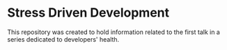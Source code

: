 # Stress Driven Development

This repository was created to hold information related to the first talk in a series dedicated to developers' health.
